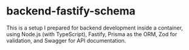 # backend-fastify-schema
This is a setup I prepared for backend development inside a container, using Node.js (with TypeScript), Fastify, Prisma as the ORM, Zod for validation, and Swagger for API documentation.

